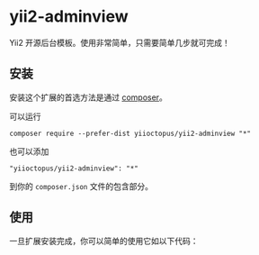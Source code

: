 # yii2-adminview
Yii2 开源后台模板。使用非常简单，只需要简单几步就可完成！

安装
----

安装这个扩展的首选方法是通过 [composer](http://getcomposer.org/download/)。

可以运行

```
composer require --prefer-dist yiioctopus/yii2-adminview "*"
```

也可以添加

```
"yiioctopus/yii2-adminview": "*"
```

到你的 `composer.json` 文件的包含部分。


使用
-----

一旦扩展安装完成，你可以简单的使用它如以下代码：
